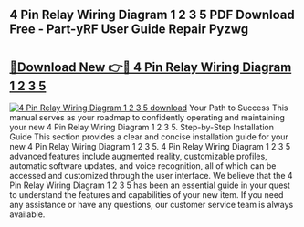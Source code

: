 ## 4 Pin Relay Wiring Diagram 1 2 3 5 PDF Download Free - Part-yRF User Guide Repair Pyzwg

# <h2><a href="http://dfuhc6y.blite.top/?on=4+Pin+Relay+Wiring+Diagram+1+2+3+5">🔗Download New 👉🔴 4 Pin Relay Wiring Diagram 1 2 3 5</a></h2>

[![4 Pin Relay Wiring Diagram 1 2 3 5 download](https://i.imgur.com/lujVjoI.png)](http://dfuhc6y.blite.top/?on=4+Pin+Relay+Wiring+Diagram+1+2+3+5)
Your Path to Success This manual serves as your roadmap to confidently operating and maintaining your new 4 Pin Relay Wiring Diagram 1 2 3 5. Step-by-Step Installation Guide This section provides a clear and concise installation guide for your new 4 Pin Relay Wiring Diagram 1 2 3 5. 4 Pin Relay Wiring Diagram 1 2 3 5 advanced features include augmented reality, customizable profiles, automatic software updates, and voice recognition, all of which can be accessed and customized through the user interface. We believe that the 4 Pin Relay Wiring Diagram 1 2 3 5 has been an essential guide in your quest to understand the features and capabilities of your new item. If you need any assistance or have any questions, our customer service team is always available.
